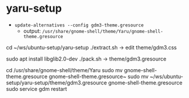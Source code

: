 # yaru-setup

* `update-alternatives --config gdm3-theme.gresource`
  * output: `/usr/share/gnome-shell/theme/Yaru/gnome-shell-theme.gresource`

cd ~/ws/ubuntu-setup/yaru-setup
./extract.sh
→ edit theme/gdm3.css

sudo apt install libglib2.0-dev
./pack.sh
→ theme/gdm3.gresource

cd /usr/share/gnome-shell/theme/Yaru
sudo mv gnome-shell-theme.gresource gnome-shell-theme.gresource~
sudo mv ~/ws/ubuntu-setup/yaru-setup/theme/gdm3.gresource gnome-shell-theme.gresource
sudo service gdm restart
